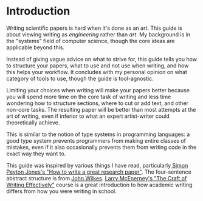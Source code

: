 # Introduction

Writing scientific papers is hard when it's done as an art. This guide is about viewing writing as _engineering_ rather than _art_. My background is in the "systems" field of computer science, though the core ideas are applicable beyond this.

Instead of giving vague advice on what to strive for, this guide tells you how to structure your papers, what to use and not use when writing, and how this helps your workflow. It concludes with my personal opinion on what category of tools to use, though the guide is tool-agnostic.

Limiting your choices when writing will make your papers better because you will spend more time on the core task of writing and less time wondering how to structure sections, where to cut or add text, and other non-core tasks. The resulting paper will be better than most attempts at the art of writing, even if inferior to what an expert artist-writer could theoretically achieve.

This is similar to the notion of type systems in programming languages: a good type system prevents programmers from making entire classes of mistakes, even if it also occasionally prevents them from writing code in the exact way they want to.

This guide was inspired by various things I have read, particularly[ Simon Peyton Jones's "How to write a great research paper"](https://www.microsoft.com/en-us/research/academic-program/write-great-research-paper/). The four-sentence abstract structure is from [John Wilkes](https://john.e-wilkes.com/). [Larry McEnerney's "The Craft of Writing Effectively"](https://www.youtube.com/watch?v=vtIzMaLkCaM) course is a great introduction to how academic writing differs from how you were writing in school.

